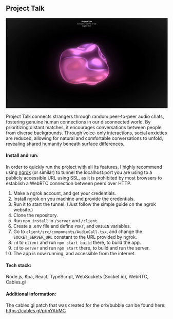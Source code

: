 
## Project Talk

<p align="center">
  <img src="images/screenshot-readme-1.jpg" />
</p>

Project Talk connects strangers through random peer-to-peer audio chats, fostering genuine human connections in our disconnected world. By prioritizing distant matches, it encourages conversations between people from diverse backgrounds. Through voice-only interactions, social anxieties are reduced, allowing for natural and comfortable conversations to unfold, revealing shared humanity beneath surface differences.

#### Install and run:
In order to quickly run the project with all its features, I highly recommend using [ngrok](https://ngrok.com/) (or similar) to tunnel the localhost:port you are using to a publicly accessible URL using SSL, as it is prohibited by most browsers to establish a WebRTC connection between peers over HTTP.

1. Make a ngrok account, and get your credentials.
2. Install ngrok on you machine and provide the credentials.
3. Run it to start the tunnel. (Just follow the simple guide on the ngrok website.)
4. Clone the repository.
5. Run `npm install` in `/server` and `/client`.
6. Create a .env file and define `PORT`, and `ORIGIN` variables.
8. Go to `client/src/components/AudioCall.tsx`, and change the `SOCKET_SERVER_URL` constant to the URL provided by ngrok.
9. `cd` to `client` and run `npm start build` there, to build the app.
10. `cd` to `server` and run `npm start` there, to build and run the server.
11. The app is now running, and accessible from the internet.

#### Tech stack:
Node.js, Koa, React, TypeScript, WebSockets (Socket.io), WebRTC, Cables.gl

#### Additional information:
The cables.gl patch that was created for the orb/bubble can be found here: https://cables.gl/p/mYAbMC
